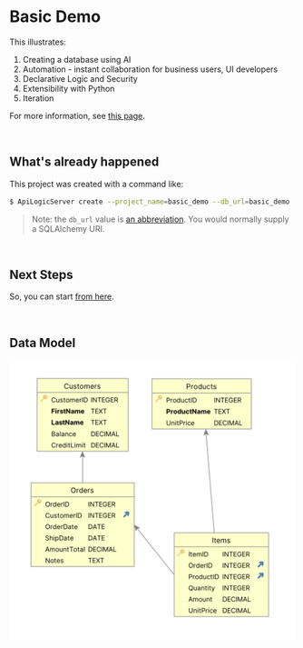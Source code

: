 # Basic Demo

This illustrates:

1. Creating a database using AI
2. Automation - instant collaboration for business users, UI developers
3. Declarative Logic and Security
4. Extensibility with Python
5. Iteration

For more information, see [this page](https://apilogicserver.github.io/Docs/Tutorial-AI/).

&nbsp;

## What's already happened

This project was created with a command like:

```bash
$ ApiLogicServer create --project_name=basic_demo --db_url=basic_demo
```

> Note: the `db_url` value is [an abbreviation](https://apilogicserver.github.io/Docs/Data-Model-Examples/).  You would normally supply a SQLAlchemy URI.

&nbsp;

## Next Steps

So, you can start [from here](https://apilogicserver.github.io/Docs/Tech-AI/#add-security).

&nbsp;

## Data Model

![DataModel](./images/ai_customer_orders_begin.png)
